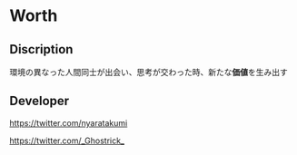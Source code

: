 # Worth

## Discription
環境の異なった人間同士が出会い、思考が交わった時、新たな**価値**を生み出す

## Developer
<https://twitter.com/nyaratakumi>

<https://twitter.com/_Ghostrick_>
